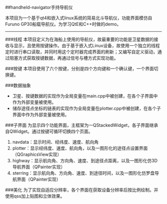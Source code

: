 ##handheld-navigator手持导航仪

本项目为一个基于qt4和嵌入式linux系统的简易北斗导航仪，功能界面模仿自Furuno GP30船载导航仪。为学习QtE和C++时做的demo。

----------

###线程
本项目定义为在海船上使用的导航仪，故最重要的功能是卫星数据的接收与显示，且使用按键操作。由于基于嵌入式Linux设备，故使用一个独立的线程定时进行串口读取，并同时用这个定时器完成界面的刷新；又编写自定义驱动，通过阻塞方式获取按键数据，再通过信号与槽方式实现功能。

###按键
本项目使用了六个按键，分别是四个方向键和一个确认键，一个界面切换键。

###数据抽象

 - 卫星、按键数据的实现作为全局变量在main.cpp中被创建，在各个子界面中作为外部变量被使用。
 - 储存途径点坐标的链表的实现作为全局变量在plotter.cpp中被创建，在各个子界面中作为外部变量被使用。

###子界面
为显示四个功能界面，主框架为一QStackedWidget，各子界面继承自QWidget。通过按键可循环切换四个页面。

1. navdata：显示时间、经纬度、速度、航向角
2. plotter：显示经纬度、速度、航向角，以及一图形化的途径点设置界面（QGraphicsView实现）
3. highway：显示航向角、方向角、速度、到途径点距离，以及一图形化仿3D导航界面（QPainter实现）
4. sterring：显示航向角、方向角、速度、到途径时间，以及一图形化仿罗盘导航界面（QPainter实现）

###美化
为了实现自适应分辨率，各个界面在获取设备分辨率后按比例绘制。并使用qss加上贴图和立体效果。




